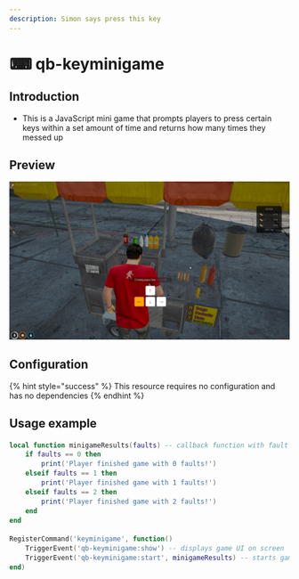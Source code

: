 ```yaml
---
description: Simon says press this key
---
```


# ⌨ qb-keyminigame

## Introduction

* This is a JavaScript mini game that prompts players to press certain keys within a set amount of time and returns how many times they messed up

## Preview

![](../.gitbook/assets/keyminigmae.png)

## Configuration

{% hint style="success" %}
This resource requires no configuration and has no dependencies
{% endhint %}

## Usage example

```lua
local function minigameResults(faults) -- callback function with fault amount
    if faults == 0 then
        print('Player finished game with 0 faults!')
    elseif faults == 1 then
        print('Player finished game with 1 faults!')
    elseif faults == 2 then
        print('Player finished game with 2 faults!')
    end
end

RegisterCommand('keyminigame', function()
    TriggerEvent('qb-keyminigame:show') -- displays game UI on screen
    TriggerEvent('qb-keyminigame:start', minigameResults) -- starts game
end)
```
